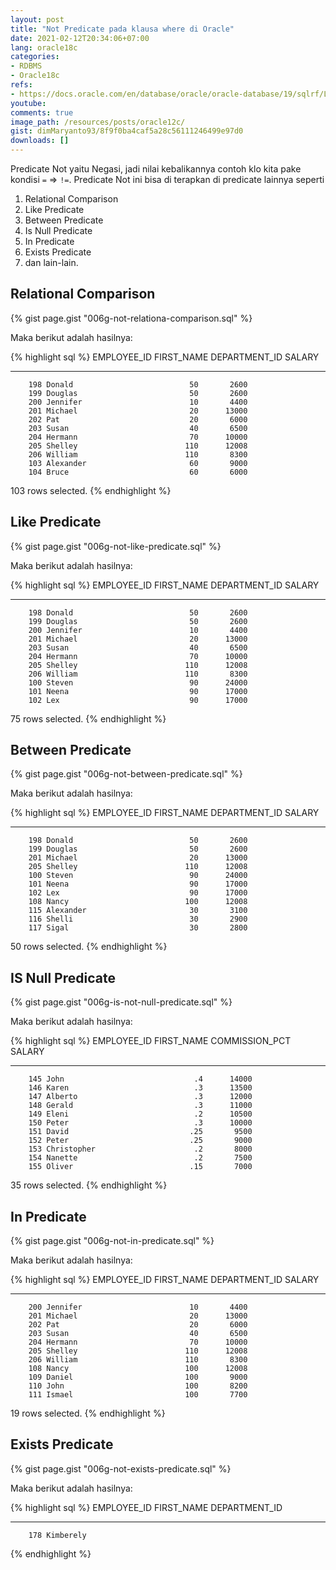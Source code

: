 ```yaml
---
layout: post
title: "Not Predicate pada klausa where di Oracle"
date: 2021-02-12T20:34:06+07:00
lang: oracle18c
categories:
- RDBMS
- Oracle18c
refs: 
- https://docs.oracle.com/en/database/oracle/oracle-database/19/sqlrf/Logical-Conditions.html#GUID-C5E48AF2-3FF9-401D-A104-CDB5FC19E65F
youtube: 
comments: true
image_path: /resources/posts/oracle12c/
gist: dimMaryanto93/8f9f0ba4caf5a28c56111246499e97d0
downloads: []
---
```


Predicate Not yaitu Negasi, jadi nilai kebalikannya contoh klo kita pake kondisi `=` => `!=`. Predicate Not ini bisa di terapkan di predicate lainnya seperti 

1. Relational Comparison 
2. Like Predicate
3. Between Predicate
4. Is Null Predicate
5. In Predicate
6. Exists Predicate
7. dan lain-lain.

## Relational Comparison

{% gist page.gist "006g-not-relationa-comparison.sql" %}

Maka berikut adalah hasilnya:

{% highlight sql %}
EMPLOYEE_ID FIRST_NAME           DEPARTMENT_ID     SALARY
----------- -------------------- ------------- ----------
        198 Donald                          50       2600
        199 Douglas                         50       2600
        200 Jennifer                        10       4400
        201 Michael                         20      13000
        202 Pat                             20       6000
        203 Susan                           40       6500
        204 Hermann                         70      10000
        205 Shelley                        110      12008
        206 William                        110       8300
        103 Alexander                       60       9000
        104 Bruce                           60       6000

103 rows selected.
{% endhighlight %}

## Like Predicate

{% gist page.gist "006g-not-like-predicate.sql" %}

Maka berikut adalah hasilnya:

{% highlight sql %}
EMPLOYEE_ID FIRST_NAME           DEPARTMENT_ID     SALARY
----------- -------------------- ------------- ----------
        198 Donald                          50       2600
        199 Douglas                         50       2600
        200 Jennifer                        10       4400
        201 Michael                         20      13000
        203 Susan                           40       6500
        204 Hermann                         70      10000
        205 Shelley                        110      12008
        206 William                        110       8300
        100 Steven                          90      24000
        101 Neena                           90      17000
        102 Lex                             90      17000

75 rows selected.
{% endhighlight %}

## Between Predicate

{% gist page.gist "006g-not-between-predicate.sql" %}

Maka berikut adalah hasilnya:

{% highlight sql %}
EMPLOYEE_ID FIRST_NAME           DEPARTMENT_ID     SALARY
----------- -------------------- ------------- ----------
        198 Donald                          50       2600
        199 Douglas                         50       2600
        201 Michael                         20      13000
        205 Shelley                        110      12008
        100 Steven                          90      24000
        101 Neena                           90      17000
        102 Lex                             90      17000
        108 Nancy                          100      12008
        115 Alexander                       30       3100
        116 Shelli                          30       2900
        117 Sigal                           30       2800

50 rows selected.
{% endhighlight %}

## IS Null Predicate

{% gist page.gist "006g-is-not-null-predicate.sql" %}

Maka berikut adalah hasilnya:

{% highlight sql %}
EMPLOYEE_ID FIRST_NAME           COMMISSION_PCT     SALARY
----------- -------------------- -------------- ----------
        145 John                             .4      14000
        146 Karen                            .3      13500
        147 Alberto                          .3      12000
        148 Gerald                           .3      11000
        149 Eleni                            .2      10500
        150 Peter                            .3      10000
        151 David                           .25       9500
        152 Peter                           .25       9000
        153 Christopher                      .2       8000
        154 Nanette                          .2       7500
        155 Oliver                          .15       7000

35 rows selected.
{% endhighlight %}

## In Predicate

{% gist page.gist "006g-not-in-predicate.sql" %}

Maka berikut adalah hasilnya:

{% highlight sql %}
EMPLOYEE_ID FIRST_NAME           DEPARTMENT_ID     SALARY
----------- -------------------- ------------- ----------
        200 Jennifer                        10       4400
        201 Michael                         20      13000
        202 Pat                             20       6000
        203 Susan                           40       6500
        204 Hermann                         70      10000
        205 Shelley                        110      12008
        206 William                        110       8300
        108 Nancy                          100      12008
        109 Daniel                         100       9000
        110 John                           100       8200
        111 Ismael                         100       7700

19 rows selected.
{% endhighlight %}

## Exists Predicate

{% gist page.gist "006g-not-exists-predicate.sql" %}

Maka berikut adalah hasilnya:

{% highlight sql %}
EMPLOYEE_ID FIRST_NAME           DEPARTMENT_ID
----------- -------------------- -------------
        178 Kimberely
{% endhighlight %}